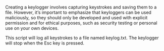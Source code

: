 Creating a keylogger involves capturing keystrokes and saving them to a file. However,
it’s important to emphasize that keyloggers can be used maliciously, 
so they should only be developed and used with explicit permission and for ethical purposes, 
such as security testing or personal use on your own devices.


This script will log all keystrokes to a file named keylog.txt. 
The keylogger will stop when the Esc key is pressed.
